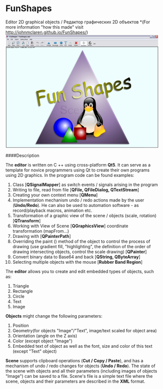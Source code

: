 FunShapes
=========
Editor 2D graphical  objects / Редактор графических 2D объектов
*(For more information "how this made" visit http://johnmclaren.github.io/FunShapes/)
![screenshot](https://github.com/JohnMcLaren/FunShapes/blob/master/funshapes_screenshot.png)

####Description

The **editor** is written on C ++ using cross-platform **Qt5**. It can serve as a template for novice programmers using Qt to create their own programs using 2D graphics. In the program code can be found examples:

1.	Class [**QSignalMapper**] as switch  events / signals arising in the program
2.	Writing to file, read from file [**QFile, QFileDialog, QTextStream**]
3.	Creating your own context menu [**QMenu**]
4.	Implementation mechanism undo / redo actions made by the user (**Undo/Redo**). He can also be used to automation software - as record/playback macros, animation etc.
5.	Transformation of a graphic view of the scene / objects (scale, rotation) [**QTransform**]
6.	Working with View of Scene [**QGraphicsView**] coordinate transformation (mapFrom…)
7.	Drawing with [**QPainterPath**]
8.	Overriding the paint () method of the object to control the process of drawing (use gradient fill, "highlighting", the definition of the order of drawing intersecting objects, control the scale drawing) [**QPainter**]
9.	Convert binary data to Base64 and back [**QString, QByteArray**]
10.	Selecting multiple objects with the mouse [**Rubber Band Region**]

The **editor** allows you to create and edit embedded types of objects, such as:

1.	Triangle
2.	Rectangle
3.	Circle
4.	Text
5.	Image

**Objects** might change the following parameters:

1.	Position
2.	Geometry(for objects "Image"/"Text", image/text scaled for object area)
3.	Orientation (angle on the Z axis)
4.	Color (except object "Image")
5.	Embedded text of object as well as the font, size and color of this text (except "Text" object)

**Scene** supports clipboard operations (**Cut / Copy / Paste**), and has a mechanism of undo / redo changes for objects (**Undo / Redo**). The state of the scene with objects and all their parameters (including images of objects "Image") can be saved to a file. Scene's file is a simple text file where the scene, objects and their parameters are described in the **XML** format.

